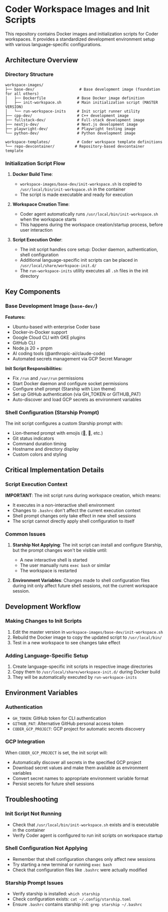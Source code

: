 # Coder Workspace Images and Init Scripts

This repository contains Docker images and initialization scripts for Coder workspaces. It provides a standardized development environment setup with various language-specific configurations.

## Architecture Overview

### Directory Structure

```
workspace-images/
├── base-dev/                    # Base development image (foundation for all others)
│   ├── Dockerfile              # Base Docker image definition
│   ├── init-workspace.sh       # Main initialization script (MASTER VERSION)
│   └── run-workspace-inits     # Init script runner utility
├── cpp-dev/                    # C++ development image
├── fullstack-dev/              # Full-stack development image
├── nextjs-dev/                 # Next.js development image
├── playwright-dev/             # Playwright testing image
└── python-dev/                 # Python development image

workspace-templates/            # Coder workspace template definitions
└── repo-devcontainer/         # Repository-based devcontainer template
```

### Initialization Script Flow

1. **Docker Build Time**: 
   - `workspace-images/base-dev/init-workspace.sh` is copied to `/usr/local/bin/init-workspace.sh` in the container
   - The script is made executable and ready for execution

2. **Workspace Creation Time**:
   - Coder agent automatically runs `/usr/local/bin/init-workspace.sh` when the workspace starts
   - This happens during the workspace creation/startup process, before user interaction

3. **Script Execution Order**:
   - The init script handles core setup: Docker daemon, authentication, shell configuration
   - Additional language-specific init scripts can be placed in `/usr/local/share/workspace-init.d/`
   - The `run-workspace-inits` utility executes all `.sh` files in the init directory

## Key Components

### Base Development Image (`base-dev/`)

**Features:**
- Ubuntu-based with enterprise Coder base
- Docker-in-Docker support
- Google Cloud CLI with GKE plugins
- GitHub CLI
- Node.js 20 + pnpm
- AI coding tools (@anthropic-ai/claude-code)
- Automated secrets management via GCP Secret Manager

**Init Script Responsibilities:**
- Fix `/run` and `/var/run` permissions
- Start Docker daemon and configure socket permissions
- Configure shell prompt (Starship with Lion theme)
- Set up GitHub authentication (via GH_TOKEN or GITHUB_PAT)
- Auto-discover and load GCP secrets as environment variables

### Shell Configuration (Starship Prompt)

The init script configures a custom Starship prompt with:
- Lion-themed prompt with emojis (🦁, 🌈, etc.)
- Git status indicators
- Command duration timing
- Hostname and directory display
- Custom colors and styling

## Critical Implementation Details

### Script Execution Context

**IMPORTANT**: The init script runs during workspace creation, which means:
- It executes in a non-interactive shell environment
- Changes to `.bashrc` don't affect the current execution context
- Shell prompt changes only take effect in new shell sessions
- The script cannot directly apply shell configuration to itself

### Common Issues

1. **Starship Not Applying**: The init script can install and configure Starship, but the prompt changes won't be visible until:
   - A new interactive shell is started
   - The user manually runs `exec bash` or similar
   - The workspace is restarted

2. **Environment Variables**: Changes made to shell configuration files during init only affect future shell sessions, not the current workspace session.

## Development Workflow

### Making Changes to Init Scripts

1. Edit the master version in `workspace-images/base-dev/init-workspace.sh`
2. Rebuild the Docker image to copy the updated script to `/usr/local/bin/`
3. Test in a new workspace to see changes take effect

### Adding Language-Specific Setup

1. Create language-specific init scripts in respective image directories
2. Copy them to `/usr/local/share/workspace-init.d/` during Docker build
3. They will be automatically executed by `run-workspace-inits`

## Environment Variables

### Authentication
- `GH_TOKEN`: GitHub token for CLI authentication
- `GITHUB_PAT`: Alternative GitHub personal access token
- `CODER_GCP_PROJECT`: GCP project for automatic secrets discovery

### GCP Integration
When `CODER_GCP_PROJECT` is set, the init script will:
- Automatically discover all secrets in the specified GCP project
- Download secret values and make them available as environment variables
- Convert secret names to appropriate environment variable format
- Persist secrets for future shell sessions

## Troubleshooting

### Init Script Not Running
- Check that `/usr/local/bin/init-workspace.sh` exists and is executable in the container
- Verify Coder agent is configured to run init scripts on workspace startup

### Shell Configuration Not Applying
- Remember that shell configuration changes only affect new sessions
- Try starting a new terminal or running `exec bash`
- Check that configuration files like `.bashrc` were actually modified

### Starship Prompt Issues
- Verify starship is installed: `which starship`
- Check configuration exists: `cat ~/.config/starship.toml`
- Ensure `.bashrc` contains starship init: `grep starship ~/.bashrc`